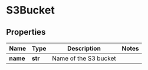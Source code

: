 # S3Bucket

## Properties
| Name | Type | Description | Notes |
| ------------ | ------------- | ------------- | ------------- |
| **name** | **str** | Name of the S3 bucket |  |


